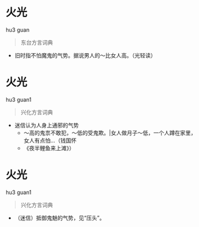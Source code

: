 # 火光
hu3 guan
> 东台方言词典
- 旧时指不怕魔鬼的气势。据说男人的～比女人高。（光轻读）

# 火光
hu3 guan1
> 兴化方言词典
- 迷信认为人身上通邪的气势
  - ～高的鬼祟不敢犯，～低的受鬼欺。|女人做月子～低，一个人蹲在家里，女人有点怕…（钱国怀
  - 《夜半鲤鱼来上滩》）

# 火光
hu3 guan1
> 兴化方言词典
- （迷信）抵御鬼魅的气势，见“压头”。
